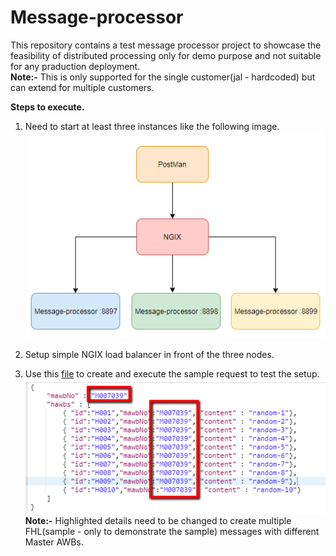 # Message-processor
This repository contains a test message processor project to showcase the feasibility of distributed processing only for demo purpose and not suitable for any praduction deployment.<br />
**Note:-** This is only supported for the single customer(jal - hardcoded) but can extend for multiple customers. 

**Steps to execute.**
1. Need to start at least three instances like the following image.
![alt text](https://github.com/prabathariyaratna/message-processor/blob/master/files/diagram_001.png "diagram")

2. Setup simple NGIX load balancer in front of the three nodes.

3. Use this [file](https://github.com/prabathariyaratna/message-processor/blob/master/files/request.txt) to create and execute the sample request to test the setup.
![alt text](https://github.com/prabathariyaratna/message-processor/blob/master/files/diagram_002.png "diagram")<br />
**Note:-** Highlighted details need to be changed to create multiple FHL(sample - only to demonstrate the sample) messages with different Master AWBs.
   
